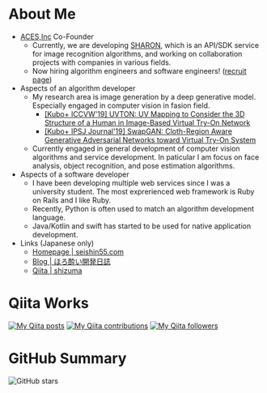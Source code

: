 # About Me

- [ACES,Inc](https://acesinc.co.jp) Co-Founder
  - Currently, we are developing [SHARON](https://sharon.jp/), which is an API/SDK service for image recognition algorithms, and working on collaboration projects with companies in various fields.
  - Now hiring algorithm engineers and software engineers! ([recruit page](https://acesinc.co.jp/recruit.html))
- Aspects of an algorithm developer
  - My research area is image generation by a deep generative model. Especially engaged in computer vision in fasion field.
    - [[Kubo+ ICCVW'19] UVTON: UV Mapping to Consider the 3D Structure of a Human in Image-Based Virtual Try-On Network](https://openaccess.thecvf.com/content_ICCVW_2019/html/CVFAD/Kubo_UVTON_UV_Mapping_to_Consider_the_3D_Structure_of_a_ICCVW_2019_paper.html)
    - [[Kubo+ IPSJ Journal'19] SwapGAN: Cloth-Region Aware Generative Adversarial Networks toward Virtual Try-On System](https://ipsj.ixsq.nii.ac.jp/ej/?action=pages_view_main&active_action=repository_view_main_item_detail&item_id=195408&item_no=1&page_id=13&block_id=8)
  - Currently engaged in general development of computer vision algorithms and service development. In paticular I am focus on face analysis, object recognition, and pose estimation algorithms.
- Aspects of a software developer
  - I have been developing multiple web services since I was a university student. The most exprerienced web framework is Ruby on Rails and I like Ruby.
  - Recently, Python is often used to match an algorithm development language.
  - Java/Kotlin and swift has started to be used for native application development.
- Links (Japanese only)
  - [Homepage | seishin55.com](https://seishin55.com)
  - [Blog | ほろ酔い開発日誌](https://blog.seishin55.com)
  - [Qiita | shizuma](https://qiita.com/shizuma)

# Qiita Works

[![My Qiita posts](https://qiita-badge.apiapi.app/s/shizuma/posts.svg)](http://qiita.com/shizuma)
[![My Qiita contributions](https://qiita-badge.apiapi.app/s/shizuma/contributions.svg)](http://qiita.com/shizuma)
[![My Qiita followers](https://qiita-badge.apiapi.app/s/shizuma/followers.svg)](http://qiita.com/shizuma)

# GitHub Summary

![GitHub stars](https://github-readme-stats.vercel.app/api?username=kuboshizuma&count_private=true&show_icons=true&theme=prussian)
